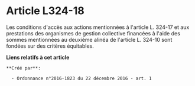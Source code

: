 # Article L324-18

Les conditions d'accès aux actions mentionnées à l'article L. 324-17 et aux prestations des organismes de gestion collective
financées à l'aide des sommes mentionnées au deuxième alinéa de l'article L. 324-10 sont fondées sur des critères équitables.

**Liens relatifs à cet article**

	**Créé par**:

	  - Ordonnance n°2016-1823 du 22 décembre 2016 - art. 1
